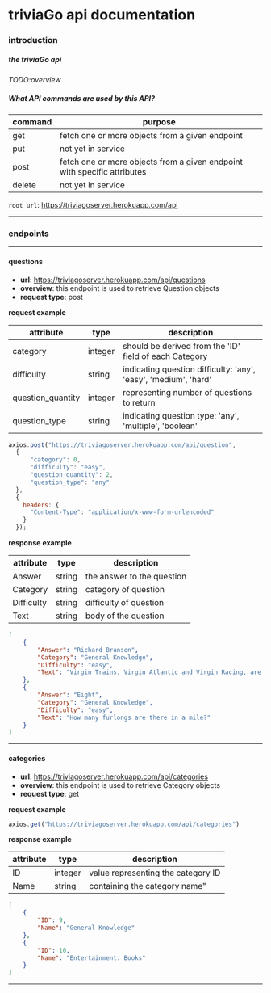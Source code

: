 # triviaGo api documentation

### introduction
##### the triviaGo api
*TODO:overview*

##### What API commands are used by this API?

|command|purpose|
|---|---|
|get|fetch one or more objects from a given endpoint|
|put|not yet in service|
|post|fetch one or more objects from a given endpoint with specific attributes|
|delete|not yet in service|
 
`root url`: https://triviagoserver.herokuapp.com/api
***

### endpoints

---
#### questions
* **url**: https://triviagoserver.herokuapp.com/api/questions 
* **overview**: this endpoint is used to retrieve Question objects
* **request type**: post

**request example**

|attribute|type|description|
|----|----|----|
|category|integer|should be derived from the 'ID' field of each Category|
|difficulty|string|indicating question difficulty: 'any', 'easy', 'medium', 'hard'|
|question_quantity|integer|representing number of questions to return|
|question_type|string|indicating question type: 'any', 'multiple', 'boolean'|

```javascript
axios.post("https://triviagoserver.herokuapp.com/api/question",
  {
      "category": 0,
      "difficulty": "easy",
      "question_quantity": 2,
      "question_type": "any"
  },
  { 
    headers: {
      "Content-Type": "application/x-www-form-urlencoded"
    }
  });
```

**response example**

|attribute|type|description|
|----|----|----|
|Answer|string|the answer to the question|
|Category|string|category of question|
|Difficulty|string|difficulty of question|
|Text|string|body of the question|

```json
[
    {
        "Answer": "Richard Branson",
        "Category": "General Knowledge",
        "Difficulty": "easy",
        "Text": "Virgin Trains, Virgin Atlantic and Virgin Racing, are all companies owned by which famous entrepreneur?"
    },
    {
        "Answer": "Eight",
        "Category": "General Knowledge",
        "Difficulty": "easy",
        "Text": "How many furlongs are there in a mile?"
    }
]
```
---

#### categories
* **url**: https://triviagoserver.herokuapp.com/api/categories 
* **overview**: this endpoint is used to retrieve Category objects
* **request type**: get

**request example**

```javascript
axios.get("https://triviagoserver.herokuapp.com/api/categories")
```

**response example**

|attribute|type|description|
|----|----|----|
|ID|integer|value representing the category ID|
|Name|string|containing the category name"|

```json
[
    {
        "ID": 9,
        "Name": "General Knowledge"
    },
    {
        "ID": 10,
        "Name": "Entertainment: Books"
    }
]
```
---